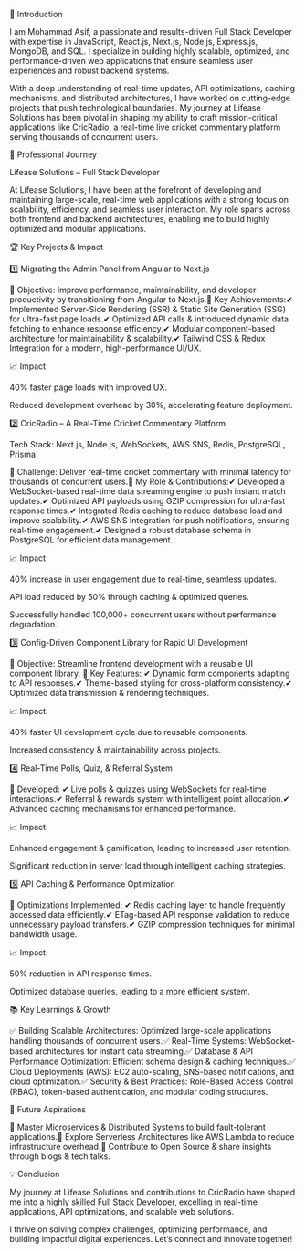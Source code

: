 🚀 Introduction

I am Mohammad Asif, a passionate and results-driven Full Stack Developer with expertise in JavaScript, React.js, Next.js, Node.js, Express.js, MongoDB, and SQL. I specialize in building highly scalable, optimized, and performance-driven web applications that ensure seamless user experiences and robust backend systems.

With a deep understanding of real-time updates, API optimizations, caching mechanisms, and distributed architectures, I have worked on cutting-edge projects that push technological boundaries. My journey at Lifease Solutions has been pivotal in shaping my ability to craft mission-critical applications like CricRadio, a real-time live cricket commentary platform serving thousands of concurrent users.

💼 Professional Journey

Lifease Solutions – Full Stack Developer

At Lifease Solutions, I have been at the forefront of developing and maintaining large-scale, real-time web applications with a strong focus on scalability, efficiency, and seamless user interaction. My role spans across both frontend and backend architectures, enabling me to build highly optimized and modular applications.

🏆 Key Projects & Impact

1️⃣ Migrating the Admin Panel from Angular to Next.js

🔹 Objective: Improve performance, maintainability, and developer productivity by transitioning from Angular to Next.js.🔹 Key Achievements:✔ Implemented Server-Side Rendering (SSR) & Static Site Generation (SSG) for ultra-fast page loads.✔ Optimized API calls & introduced dynamic data fetching to enhance response efficiency.✔ Modular component-based architecture for maintainability & scalability.✔ Tailwind CSS & Redux Integration for a modern, high-performance UI/UX.

📈 Impact:

40% faster page loads with improved UX.

Reduced development overhead by 30%, accelerating feature deployment.

2️⃣ CricRadio – A Real-Time Cricket Commentary Platform

Tech Stack: Next.js, Node.js, WebSockets, AWS SNS, Redis, PostgreSQL, Prisma

🔹 Challenge: Deliver real-time cricket commentary with minimal latency for thousands of concurrent users.🔹 My Role & Contributions:✔ Developed a WebSocket-based real-time data streaming engine to push instant match updates.✔ Optimized API payloads using GZIP compression for ultra-fast response times.✔ Integrated Redis caching to reduce database load and improve scalability.✔ AWS SNS Integration for push notifications, ensuring real-time engagement.✔ Designed a robust database schema in PostgreSQL for efficient data management.

📈 Impact:

40% increase in user engagement due to real-time, seamless updates.

API load reduced by 50% through caching & optimized queries.

Successfully handled 100,000+ concurrent users without performance degradation.

3️⃣ Config-Driven Component Library for Rapid UI Development

🔹 Objective: Streamline frontend development with a reusable UI component library.
🔹 Key Features:
✔ Dynamic form components adapting to API responses.✔ Theme-based styling for cross-platform consistency.✔ Optimized data transmission & rendering techniques.

📈 Impact:

40% faster UI development cycle due to reusable components.

Increased consistency & maintainability across projects.

4️⃣ Real-Time Polls, Quiz, & Referral System

🔹 Developed:
✔ Live polls & quizzes using WebSockets for real-time interactions.✔ Referral & rewards system with intelligent point allocation.✔ Advanced caching mechanisms for enhanced performance.

📈 Impact:

Enhanced engagement & gamification, leading to increased user retention.

Significant reduction in server load through intelligent caching strategies.

5️⃣ API Caching & Performance Optimization

🔹 Optimizations Implemented:
✔ Redis caching layer to handle frequently accessed data efficiently.✔ ETag-based API response validation to reduce unnecessary payload transfers.✔ GZIP compression techniques for minimal bandwidth usage.

📈 Impact:

50% reduction in API response times.

Optimized database queries, leading to a more efficient system.

📚 Key Learnings & Growth

✅ Building Scalable Architectures: Optimized large-scale applications handling thousands of concurrent users.✅ Real-Time Systems: WebSocket-based architectures for instant data streaming.✅ Database & API Performance Optimization: Efficient schema design & caching techniques.✅ Cloud Deployments (AWS): EC2 auto-scaling, SNS-based notifications, and cloud optimization.✅ Security & Best Practices: Role-Based Access Control (RBAC), token-based authentication, and modular coding structures.

🚀 Future Aspirations

🔹 Master Microservices & Distributed Systems to build fault-tolerant applications.🔹 Explore Serverless Architectures like AWS Lambda to reduce infrastructure overhead.🔹 Contribute to Open Source & share insights through blogs & tech talks.

💡 Conclusion

My journey at Lifease Solutions and contributions to CricRadio have shaped me into a highly skilled Full Stack Developer, excelling in real-time applications, API optimizations, and scalable web solutions.

I thrive on solving complex challenges, optimizing performance, and building impactful digital experiences. Let’s connect and innovate together!

